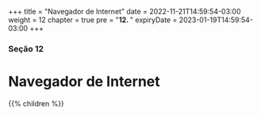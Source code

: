+++
title = "Navegador de Internet"
date = 2022-11-21T14:59:54-03:00
weight = 12
chapter = true
pre = "<b>12. </b>"
expiryDate = 2023-01-19T14:59:54-03:00
+++

### Seção 12

# Navegador de Internet

{{% children  %}}